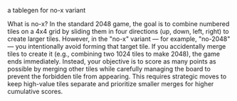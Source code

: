 a tablegen for no-x variant

What is no-x?
In the standard 2048 game, the goal is to combine numbered tiles on a 4x4 grid by sliding them in four directions (up, down, left, right) to create larger tiles. However, in the "no-x" variant — for example, "no-2048" — you intentionally avoid forming that target tile. If you accidentally merge tiles to create it (e.g., combining two 1024 tiles to make 2048), the game ends immediately. Instead, your objective is to score as many points as possible by merging other tiles while carefully managing the board to prevent the forbidden tile from appearing. This requires strategic moves to keep high-value tiles separate and prioritize smaller merges for higher cumulative scores.
